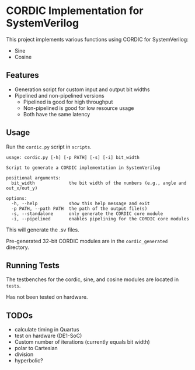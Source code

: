 # CORDIC Implementation for SystemVerilog
This project implements various functions using CORDIC for SystemVerilog:
* Sine
* Cosine

## Features
* Generation script for custom input and output bit widths
* Pipelined and non-pipelined versions
  * Pipelined is good for high throughput
  * Non-pipelined is good for low resource usage
  * Both have the same latency

## Usage
Run the `cordic.py` script in `scripts`.
```
usage: cordic.py [-h] [-p PATH] [-s] [-i] bit_width

Script to generate a CORDIC implementation in SystemVerilog

positional arguments:
  bit_width             the bit width of the numbers (e.g., angle and out_x/out_y)

options:
  -h, --help            show this help message and exit
  -p PATH, --path PATH  the path of the output file(s)
  -s, --standalone      only generate the CORDIC core module
  -i, --pipelined       enables pipelining for the CORDIC core modules
  ```

This will generate the .sv files.

Pre-generated 32-bit CORDIC modules are in the `cordic_generated` directory.

## Running Tests
The testbenches for the cordic, sine, and cosine modules are located in `tests`.

Has not been tested on hardware.

## TODOs
* calculate timing in Quartus
* test on hardware (DE1-SoC)
* Custom number of iterations (currently equals bit width)
* polar to Cartesian
* division
* hyperbolic?
